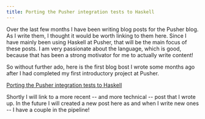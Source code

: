 ```yaml
---
title: Porting the Pusher integration tests to Haskell
---
```


Over the last few months I have been writing blog posts for the Pusher blog. As I write them, I thought it would be worth linking to them here. Since I have mainly been using Haskell at Pusher, that will be the main focus of these posts. I am very passionate about the language, which is good, because that has been a strong motivator for me to actually write content!

So without further ado, here is the first blog bost I wrote some months ago after I had completed my first introductory project at Pusher.

[Porting the Pusher integration tests to Haskell](https://blog.pusher.com/porting-the-pusher-integration-tests-to-haskell/)

Shortly I will link to a more recent -- and more technical -- post that I wrote up. In the future I will created a new post here as and when I write new ones -- I have a couple in the pipeline!
